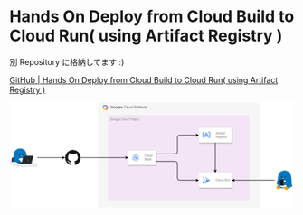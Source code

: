 # Hands On Deploy from Cloud Build to Cloud Run( using Artifact Registry )

別 Repository に格納してます :)

[GitHub | Hands On Deploy from Cloud Build to Cloud Run( using Artifact Registry )](https://github.com/iganari/handson-build-ar-run)

![](https://raw.githubusercontent.com/iganari/handson-build-ar-run/main/_img/overview.png)
